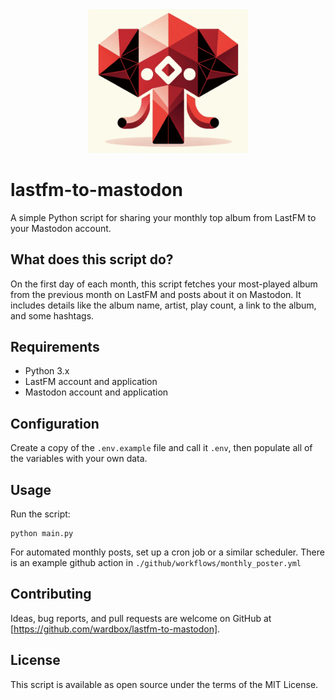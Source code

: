 <center><img src="./assets/lastfm-to-mastodon.png" width=256></center>

# lastfm-to-mastodon

A simple Python script for sharing your monthly top album from LastFM to your Mastodon account.

## What does this script do?

On the first day of each month, this script fetches your most-played album from the previous month on LastFM and posts about it on Mastodon. It includes details like the album name, artist, play count, a link to the album, and some hashtags.

## Requirements

- Python 3.x
- LastFM account and application
- Mastodon account and application

## Configuration

Create a copy of the `.env.example` file and call it `.env`, then populate all of the variables with your own data.

## Usage

Run the script:


```shell
python main.py
```
For automated monthly posts, set up a cron job or a similar scheduler. There is an example github action in `./github/workflows/monthly_poster.yml`

## Contributing

Ideas, bug reports, and pull requests are welcome on GitHub at [https://github.com/wardbox/lastfm-to-mastodon].

## License

This script is available as open source under the terms of the MIT License.
